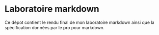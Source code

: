 

# Laboratoire markdown
Ce dépot contient le rendu final de mon laboratoire markdown ainsi que la spécification données par le pro pour markdown.
